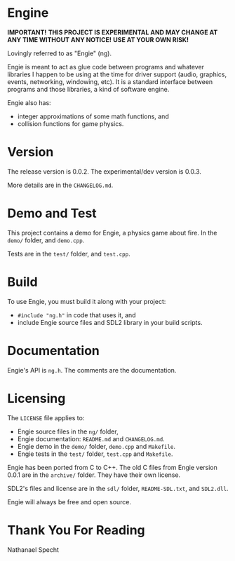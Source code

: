 
# Engine

**IMPORTANT!**
**THIS PROJECT IS EXPERIMENTAL AND MAY CHANGE AT ANY TIME WITHOUT ANY NOTICE!**
**USE AT YOUR OWN RISK!**

Lovingly referred to as "Engie" (ng).

Engie is meant to act as glue code between programs and whatever libraries
I happen to be using at the time for driver support (audio, graphics, events,
networking, windowing, etc). It is a standard interface between programs
and those libraries, a kind of software engine.

Engie also has:
- integer approximations of some math functions, and
- collision functions for game physics.

# Version

The release version is 0.0.2.
The experimental/dev version is 0.0.3.

More details are in the `CHANGELOG.md`.

# Demo and Test

This project contains a demo for Engie, a physics game about fire.
In the `demo/` folder, and `demo.cpp`.

Tests are in the `test/` folder, and `test.cpp`.

# Build

To use Engie, you must build it along with your project:
- `#include "ng.h"` in code that uses it, and
- include Engie source files and SDL2 library in your build scripts.

# Documentation

Engie's API is `ng.h`. The comments are the documentation.

# Licensing

The `LICENSE` file applies to:
- Engie source files in the `ng/` folder,
- Engie documentation: `README.md` and `CHANGELOG.md`.
- Engie demo in the `demo/` folder, `demo.cpp` and `Makefile`.
- Engie tests in the `test/` folder, `test.cpp` and `Makefile`.

Engie has been ported from C to C++.
The old C files from Engie version 0.0.1 are in the `archive/` folder.
They have their own license.

SDL2's files and license are in the `sdl/` folder, `README-SDL.txt`, and
`SDL2.dll`.

Engie will always be free and open source.

# Thank You For Reading

Nathanael Specht


